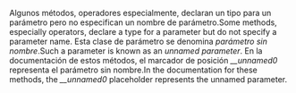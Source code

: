 <span data-ttu-id="87866-101">Algunos métodos, operadores especialmente, declaran un tipo para un parámetro pero no especifican un nombre de parámetro.</span><span class="sxs-lookup"><span data-stu-id="87866-101">Some methods, especially operators, declare a type for a parameter but do not specify a parameter name.</span></span> <span data-ttu-id="87866-102">Esta clase de parámetro se denomina *parámetro sin nombre*.</span><span class="sxs-lookup"><span data-stu-id="87866-102">Such a parameter is known as an *unnamed parameter*.</span></span> <span data-ttu-id="87866-103">En la documentación de estos métodos, el marcador de posición *__unnamed0* representa el parámetro sin nombre.</span><span class="sxs-lookup"><span data-stu-id="87866-103">In the documentation for these methods, the *__unnamed0* placeholder represents the unnamed parameter.</span></span>